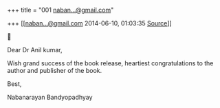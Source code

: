 +++
title = "001 naban...@gmail.com"

+++
[[naban...@gmail.com	2014-06-10, 01:03:35 [Source](https://groups.google.com/g/samskrita/c/zxuKY3lFMhU)]]





Dear Dr Anil kumar,

Wish grand success of the book release, heartiest congratulations to the author and publisher of the book.

Best,

Nabanarayan Bandyopadhyay 

